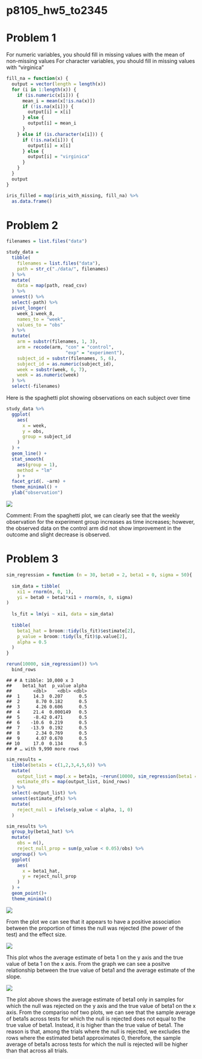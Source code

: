 p8105\_hw5\_to2345
================

# Problem 1

For numeric variables, you should fill in missing values with the mean
of non-missing values For character variables, you should fill in
missing values with “virginica”

``` r
fill_na = function(x) {
  output = vector(length = length(x))
  for (i in 1:length(x)) {
    if (is.numeric(x[i])) {
      mean_i = mean(x[!is.na(x)])
      if (!is.na(x[i])) {
        output[i] = x[i]
      } else {
        output[i] = mean_i
      }
    } else if (is.character(x[i])) {
      if (!is.na(x[i])) {
        output[i] = x[i]
      } else {
        output[i] = "virginica"
      }
    }
  }
  output
}

iris_filled = map(iris_with_missing, fill_na) %>%
  as.data.frame()
```

# Problem 2

``` r
filenames = list.files("data")

study_data = 
  tibble(
    filenames = list.files("data"),
    path = str_c("./data/", filenames)
  ) %>% 
  mutate(
    data = map(path, read_csv)
  ) %>% 
  unnest() %>% 
  select(-path) %>% 
  pivot_longer(
    week_1:week_8,
    names_to = "week",
    values_to = "obs"
  ) %>% 
  mutate(
    arm = substr(filenames, 1, 3),
    arm = recode(arm, "con" = "control",
                      "exp" = "experiment"),
    subject_id = substr(filenames, 5, 6),
    subject_id = as.numeric(subject_id),
    week = substr(week, 6, 7),
    week = as.numeric(week)
  ) %>% 
  select(-filenames)
```

Here is the spaghetti plot showing observations on each subject over
time

``` r
study_data %>% 
  ggplot(
    aes(
      x = week,
      y = obs,
      group = subject_id
    )
  ) +
  geom_line() + 
  stat_smooth(
    aes(group = 1),
    method = "lm"
    ) +
  facet_grid(. ~arm) +
  theme_minimal() +
  ylab("observation")
```

![](p8105_hw5_to2345_files/figure-gfm/spaghetti-1.png)<!-- -->

Comment: From the spaghetti plot, we can clearly see that the weekly
observation for the experiment group increases as time increases;
however, the observed data on the control arm did not show improvement
in the outcome and slight decrease is observed.

# Problem 3

``` r
sim_regression = function (n = 30, beta0 = 2, beta1 = 0, sigma = 50){
  
  sim_data = tibble(
    xi1 = rnorm(n, 0, 1),
    yi = beta0 + beta1*xi1 + rnorm(n, 0, sigma)
)
  
  ls_fit = lm(yi ~ xi1, data = sim_data)
  
  tibble(
    beta1_hat = broom::tidy(ls_fit)$estimate[2],
    p_value = broom::tidy(ls_fit)$p.value[2],
    alpha = 0.5
  )
}

rerun(10000, sim_regression()) %>% 
  bind_rows
```

    ## # A tibble: 10,000 x 3
    ##    beta1_hat  p_value alpha
    ##        <dbl>    <dbl> <dbl>
    ##  1     14.3  0.207      0.5
    ##  2      8.70 0.182      0.5
    ##  3      4.26 0.606      0.5
    ##  4     21.4  0.000149   0.5
    ##  5     -8.42 0.471      0.5
    ##  6    -10.6  0.219      0.5
    ##  7    -13.9  0.192      0.5
    ##  8      2.34 0.769      0.5
    ##  9      4.07 0.670      0.5
    ## 10     17.0  0.134      0.5
    ## # … with 9,990 more rows

``` r
sim_results = 
  tibble(beta1s = c(1,2,3,4,5,6)) %>% 
  mutate(
    output_list = map(.x = beta1s, ~rerun(10000, sim_regression(beta1 = .x))),
    estimate_dfs = map(output_list, bind_rows)
  ) %>% 
  select(-output_list) %>% 
  unnest(estimate_dfs) %>% 
  mutate(
    reject_null = ifelse(p_value < alpha, 1, 0)
  )
```

``` r
sim_results %>% 
  group_by(beta1_hat) %>% 
  mutate(
    obs = n(),
    reject_null_prop = sum(p_value < 0.05)/obs) %>% 
  ungroup() %>% 
  ggplot(
    aes(
      x = beta1_hat,
      y = reject_null_prop
    )
  ) +
  geom_point()+
  theme_minimal()
```

![](p8105_hw5_to2345_files/figure-gfm/plot1-1.png)<!-- -->

From the plot we can see that it appears to have a positive association
between the proportion of times the null was rejected (the power of the
test) and the effect size.

![](p8105_hw5_to2345_files/figure-gfm/plot2-1.png)<!-- -->

This plot whos the average estimate of beta 1 on the y axis and the true
value of beta 1 on the x axis. From the graph we can see a positve
relationship between the true value of beta1 and the average estimate of
the slope.

![](p8105_hw5_to2345_files/figure-gfm/plot3-1.png)<!-- -->

The plot above shows the average estimate of beta1 only in samples for
which the null was rejected on the y axis and the true value of beta1 on
the x axis. From the compariso nof two plots, we can see that the sample
average of beta1s across tests for which the null is rejected does not
equal to the true value of beta1. Instead, it is higher than the true
value of beta1. The reason is that, among the trials where the null is
rejected, we excludes the rows where the estimated beta1 approximates 0,
therefore, the sample average of beta1s across tests for which the null
is rejected will be higher than that across all trials.
